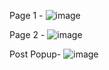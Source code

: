 Page 1 - 
![image](https://github.com/shrinath56/React-Projects/assets/46258187/6f4b9812-ae63-45fb-afc7-9a031f7ccddf)

Page 2 - 
![image](https://github.com/shrinath56/React-Projects/assets/46258187/e1f088f4-c680-4a9e-886d-5758f171675d)

Post Popup-
![image](https://github.com/shrinath56/React-Projects/assets/46258187/5d51f88e-fc48-41be-b9e3-e097df5254aa)
